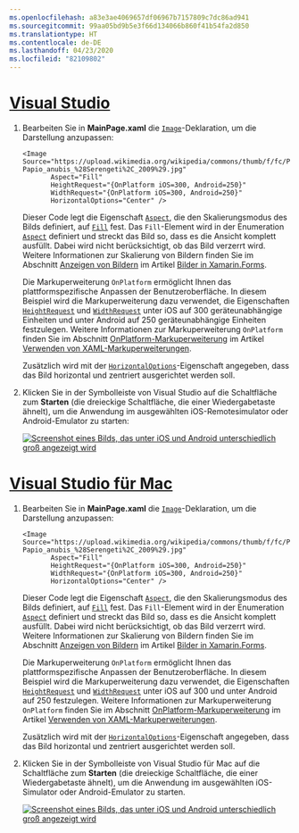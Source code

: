 ```yaml
---
ms.openlocfilehash: a83e3ae4069657df06967b7157809c7dc86ad941
ms.sourcegitcommit: 99aa05bd9b5e3f66d134066b860f41b54fa2d850
ms.translationtype: HT
ms.contentlocale: de-DE
ms.lasthandoff: 04/23/2020
ms.locfileid: "82109802"
---
```

# <a name="visual-studio"></a>[Visual Studio](#tab/vswin)

1. Bearbeiten Sie in **MainPage.xaml** die [`Image`](xref:Xamarin.Forms.Image)-Deklaration, um die Darstellung anzupassen:

    ```xaml
    <Image Source="https://upload.wikimedia.org/wikipedia/commons/thumb/f/fc/Papio_anubis_%28Serengeti%2C_2009%29.jpg/200px-Papio_anubis_%28Serengeti%2C_2009%29.jpg"
           Aspect="Fill"
           HeightRequest="{OnPlatform iOS=300, Android=250}"
           WidthRequest="{OnPlatform iOS=300, Android=250}"
           HorizontalOptions="Center" />
    ```

    Dieser Code legt die Eigenschaft [`Aspect`](xref:Xamarin.Forms.Image.Aspect), die den Skalierungsmodus des Bilds definiert, auf [`Fill`](xref:Xamarin.Forms.Aspect.Fill) fest. Das `Fill`-Element wird in der Enumeration [`Aspect`](xref:Xamarin.Forms.Aspect) definiert und streckt das Bild so, dass es die Ansicht komplett ausfüllt. Dabei wird nicht berücksichtigt, ob das Bild verzerrt wird. Weitere Informationen zur Skalierung von Bildern finden Sie im Abschnitt [Anzeigen von Bildern](~/xamarin-forms/user-interface/images.md#display-images) im Artikel [Bilder in Xamarin.Forms](~/xamarin-forms/user-interface/images.md).

    Die Markuperweiterung `OnPlatform` ermöglicht Ihnen das plattformspezifische Anpassen der Benutzeroberfläche. In diesem Beispiel wird die Markuperweiterung dazu verwendet, die Eigenschaften [`HeightRequest`](xref:Xamarin.Forms.VisualElement.HeightRequest) und [`WidthRequest`](xref:Xamarin.Forms.VisualElement.WidthRequest) unter iOS auf 300 geräteunabhängige Einheiten und unter Android auf 250 geräteunabhängige Einheiten festzulegen. Weitere Informationen zur Markuperweiterung `OnPlatform` finden Sie im Abschnitt [OnPlatform-Markuperweiterung](~/xamarin-forms/xaml/markup-extensions/consuming.md#onplatform) im Artikel [Verwenden von XAML-Markuperweiterungen](~/xamarin-forms/xaml/markup-extensions/consuming.md).

    Zusätzlich wird mit der [`HorizontalOptions`](xref:Xamarin.Forms.View.HorizontalOptions)-Eigenschaft angegeben, dass das Bild horizontal und zentriert ausgerichtet werden soll.

1. Klicken Sie in der Symbolleiste von Visual Studio auf die Schaltfläche zum **Starten** (die dreieckige Schaltfläche, die einer Wiedergabetaste ähnelt), um die Anwendung im ausgewählten iOS-Remotesimulator oder Android-Emulator zu starten:

    [![Screenshot eines Bilds, das unter iOS und Android unterschiedlich groß angezeigt wird](../images/customize-appearance.png "Bildanpassung abhängig von der Plattform")](../images/customize-appearance-large.png#lightbox "Bildanpassung abhängig von der Plattform")

# <a name="visual-studio-for-mac"></a>[Visual Studio für Mac](#tab/vsmac)

1. Bearbeiten Sie in **MainPage.xaml** die [`Image`](xref:Xamarin.Forms.Image)-Deklaration, um die Darstellung anzupassen:

    ```xaml
    <Image Source="https://upload.wikimedia.org/wikipedia/commons/thumb/f/fc/Papio_anubis_%28Serengeti%2C_2009%29.jpg/200px-Papio_anubis_%28Serengeti%2C_2009%29.jpg"
           Aspect="Fill"
           HeightRequest="{OnPlatform iOS=300, Android=250}"
           WidthRequest="{OnPlatform iOS=300, Android=250}"
           HorizontalOptions="Center" />
    ```

    Dieser Code legt die Eigenschaft [`Aspect`](xref:Xamarin.Forms.Image.Aspect), die den Skalierungsmodus des Bilds definiert, auf [`Fill`](xref:Xamarin.Forms.Aspect.Fill) fest. Das `Fill`-Element wird in der Enumeration [`Aspect`](xref:Xamarin.Forms.Aspect) definiert und streckt das Bild so, dass es die Ansicht komplett ausfüllt. Dabei wird nicht berücksichtigt, ob das Bild verzerrt wird. Weitere Informationen zur Skalierung von Bildern finden Sie im Abschnitt [Anzeigen von Bildern](~/xamarin-forms/user-interface/images.md#display-images) im Artikel [Bilder in Xamarin.Forms](~/xamarin-forms/user-interface/images.md).

    Die Markuperweiterung `OnPlatform` ermöglicht Ihnen das plattformspezifische Anpassen der Benutzeroberfläche. In diesem Beispiel wird die Markuperweiterung dazu verwendet, die Eigenschaften [`HeightRequest`](xref:Xamarin.Forms.VisualElement.HeightRequest) und [`WidthRequest`](xref:Xamarin.Forms.VisualElement.WidthRequest) unter iOS auf 300 und unter Android auf 250 festzulegen. Weitere Informationen zur Markuperweiterung `OnPlatform` finden Sie im Abschnitt [OnPlatform-Markuperweiterung](~/xamarin-forms/xaml/markup-extensions/consuming.md#onplatform) im Artikel [Verwenden von XAML-Markuperweiterungen](~/xamarin-forms/xaml/markup-extensions/consuming.md).

    Zusätzlich wird mit der [`HorizontalOptions`](xref:Xamarin.Forms.View.HorizontalOptions)-Eigenschaft angegeben, dass das Bild horizontal und zentriert ausgerichtet werden soll.

1. Klicken Sie in der Symbolleiste von Visual Studio für Mac auf die Schaltfläche zum **Starten** (die dreieckige Schaltfläche, die einer Wiedergabetaste ähnelt), um die Anwendung im ausgewählten iOS-Simulator oder Android-Emulator zu starten.

    [![Screenshot eines Bilds, das unter iOS und Android unterschiedlich groß angezeigt wird](../images/customize-appearance.png "Bildanpassung abhängig von der Plattform")](../images/customize-appearance-large.png#lightbox "Bildanpassung abhängig von der Plattform")
